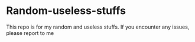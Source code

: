 # Random-useless-stuffs
This repo is for my random and useless stuffs. If you encounter any issues, please report to me
